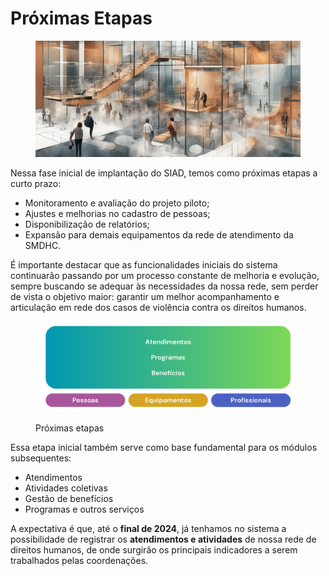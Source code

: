 # Próximas Etapas

<figure><img src="../.gitbook/assets/image (2) (1) (2) (1).png" alt=""><figcaption></figcaption></figure>

Nessa fase inicial de implantação do SIAD, temos como próximas etapas a curto prazo:

* Monitoramento e avaliação do projeto piloto;
* Ajustes e melhorias no cadastro de pessoas;
* Disponibilização de relatórios;
* Expansão para demais equipamentos da rede de atendimento da SMDHC.

É importante destacar que as funcionalidades iniciais do sistema continuarão passando por um processo constante de melhoria e evolução, sempre buscando se adequar às necessidades da nossa rede, sem perder de vista o objetivo maior: garantir um melhor acompanhamento e articulação em rede dos casos de violência contra os direitos humanos.

<figure><img src="../.gitbook/assets/image (2) (1) (2) (1) (1).png" alt=""><figcaption><p>Próximas etapas</p></figcaption></figure>

Essa etapa inicial também serve como base fundamental para os módulos subsequentes:

* Atendimentos
* Atividades coletivas
* Gestão de benefícios
* Programas e outros serviços

A expectativa é que, até o **final de 2024**, já tenhamos no sistema a possibilidade de registrar os **atendimentos e atividades** de nossa rede de direitos humanos, de onde surgirão os principais indicadores a serem trabalhados pelas coordenações.
